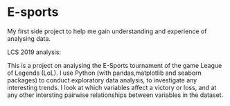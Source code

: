 # E-sports
My first side project to help me gain understanding and experience of analysing data.


LCS 2019 analysis:

This is a project on analysing the E-Sports tournament of the game League of Legends (LoL).
I use Python (with pandas,matplotlib and seaborn packages) to conduct exploratory data analysis, to investigate any interesting trends.
I look at which variables affect a victory or loss, and at any other intersting pairwise relationships between variables in the dataset.

